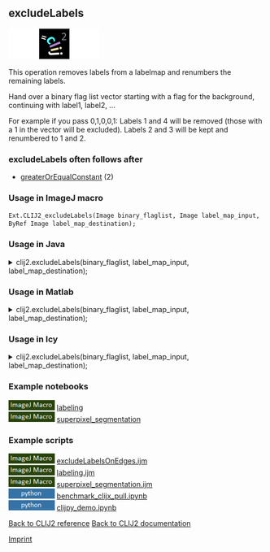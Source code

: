 ## excludeLabels
<img src="images/mini_empty_logo.png"/><img src="images/mini_clij2_logo.png"/><img src="images/mini_empty_logo.png"/>

This operation removes labels from a labelmap and renumbers the remaining labels. 

Hand over a binary flag list vector starting with a flag for the background, continuing with label1, label2, ...

For example if you pass 0,1,0,0,1: Labels 1 and 4 will be removed (those with a 1 in the vector will be excluded). Labels 2 and 3 will be kept and renumbered to 1 and 2.

### excludeLabels often follows after
* <a href="reference_greaterOrEqualConstant">greaterOrEqualConstant</a> (2)


### Usage in ImageJ macro
```
Ext.CLIJ2_excludeLabels(Image binary_flaglist, Image label_map_input, ByRef Image label_map_destination);
```




### Usage in Java


<details>

<summary>
clij2.excludeLabels(binary_flaglist, label_map_input, label_map_destination);
</summary>
<pre class="highlight">// init CLIJ and GPU
import net.haesleinhuepf.clij2.CLIJ2;
import net.haesleinhuepf.clij.clearcl.ClearCLBuffer;
CLIJ2 clij2 = CLIJ2.getInstance();

// get input parameters
ClearCLBuffer binary_flaglist = clij2.push(binary_flaglistImagePlus);
ClearCLBuffer label_map_input = clij2.push(label_map_inputImagePlus);
label_map_destination = clij2.create(binary_flaglist);
</pre>

<pre class="highlight">
// Execute operation on GPU
clij2.excludeLabels(binary_flaglist, label_map_input, label_map_destination);
</pre>

<pre class="highlight">
//show result
label_map_destinationImagePlus = clij2.pull(label_map_destination);
label_map_destinationImagePlus.show();

// cleanup memory on GPU
clij2.release(binary_flaglist);
clij2.release(label_map_input);
clij2.release(label_map_destination);
</pre>

</details>





### Usage in Matlab


<details>

<summary>
clij2.excludeLabels(binary_flaglist, label_map_input, label_map_destination);
</summary>
<pre class="highlight">% init CLIJ and GPU
clij2 = init_clatlab();

% get input parameters
binary_flaglist = clij2.pushMat(binary_flaglist_matrix);
label_map_input = clij2.pushMat(label_map_input_matrix);
label_map_destination = clij2.create(binary_flaglist);
</pre>

<pre class="highlight">
% Execute operation on GPU
clij2.excludeLabels(binary_flaglist, label_map_input, label_map_destination);
</pre>

<pre class="highlight">
% show result
label_map_destination = clij2.pullMat(label_map_destination)

% cleanup memory on GPU
clij2.release(binary_flaglist);
clij2.release(label_map_input);
clij2.release(label_map_destination);
</pre>

</details>





### Usage in Icy


<details>

<summary>
clij2.excludeLabels(binary_flaglist, label_map_input, label_map_destination);
</summary>
<pre class="highlight">// init CLIJ and GPU
importClass(net.haesleinhuepf.clicy.CLICY);
importClass(Packages.icy.main.Icy);

clij2 = CLICY.getInstance();

// get input parameters
binary_flaglist_sequence = getSequence();binary_flaglist = clij2.pushSequence(binary_flaglist_sequence);
label_map_input_sequence = getSequence();label_map_input = clij2.pushSequence(label_map_input_sequence);
label_map_destination = clij2.create(binary_flaglist);
</pre>

<pre class="highlight">
// Execute operation on GPU
clij2.excludeLabels(binary_flaglist, label_map_input, label_map_destination);
</pre>

<pre class="highlight">
// show result
label_map_destination_sequence = clij2.pullSequence(label_map_destination)
Icy.addSequence(label_map_destination_sequence
// cleanup memory on GPU
clij2.release(binary_flaglist);
clij2.release(label_map_input);
clij2.release(label_map_destination);
</pre>

</details>





### Example notebooks
<a href="https://clij.github.io/clij2-docs/md/labeling"><img src="images/language_macro.png" height="20"/></a> [labeling](https://clij.github.io/clij2-docs/md/labeling)  
<a href="https://clij.github.io/clij2-docs/md/superpixel_segmentation"><img src="images/language_macro.png" height="20"/></a> [superpixel_segmentation](https://clij.github.io/clij2-docs/md/superpixel_segmentation)  




### Example scripts
<a href="https://github.com/clij/clij2-docs/blob/master/src/main/macro/excludeLabelsOnEdges.ijm"><img src="images/language_macro.png" height="20"/></a> [excludeLabelsOnEdges.ijm](https://github.com/clij/clij2-docs/blob/master/src/main/macro/excludeLabelsOnEdges.ijm)  
<a href="https://github.com/clij/clij2-docs/blob/master/src/main/macro/labeling.ijm"><img src="images/language_macro.png" height="20"/></a> [labeling.ijm](https://github.com/clij/clij2-docs/blob/master/src/main/macro/labeling.ijm)  
<a href="https://github.com/clij/clij2-docs/blob/master/src/main/macro/superpixel_segmentation.ijm"><img src="images/language_macro.png" height="20"/></a> [superpixel_segmentation.ijm](https://github.com/clij/clij2-docs/blob/master/src/main/macro/superpixel_segmentation.ijm)  
<a href="https://github.com/clij/clijpy/blob/master/python/benchmark_clijx_pull.ipynb"><img src="images/language_python.png" height="20"/></a> [benchmark_clijx_pull.ipynb](https://github.com/clij/clijpy/blob/master/python/benchmark_clijx_pull.ipynb)  
<a href="https://github.com/clij/clijpy/blob/master/python/clijpy_demo.ipynb"><img src="images/language_python.png" height="20"/></a> [clijpy_demo.ipynb](https://github.com/clij/clijpy/blob/master/python/clijpy_demo.ipynb)  


[Back to CLIJ2 reference](https://clij.github.io/clij2-docs/reference)
[Back to CLIJ2 documentation](https://clij.github.io/clij2-docs)

[Imprint](https://clij.github.io/imprint)
